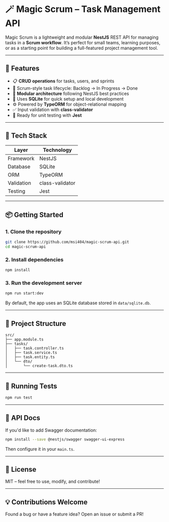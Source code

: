 # 🪄 Magic Scrum – Task Management API

Magic Scrum is a lightweight and modular **NestJS** REST API for managing tasks in a **Scrum workflow**. It’s perfect for small teams, learning purposes, or as a starting point for building a full-featured project management tool.

---

## 🚀 Features

- 📋 **CRUD operations** for tasks, users, and sprints
- 🔁 Scrum-style task lifecycle: Backlog → In Progress → Done
- 🧱 **Modular architecture** following NestJS best practices
- 💾 Uses **SQLite** for quick setup and local development
- ⚙️ Powered by **TypeORM** for object-relational mapping
- ✅ Input validation with **class-validator**
- 🧪 Ready for unit testing with **Jest**

---

## 🧰 Tech Stack

| Layer         | Technology        |
|---------------|-------------------|
| Framework     | NestJS            |
| Database      | SQLite            |
| ORM           | TypeORM           |
| Validation    | class-validator   |
| Testing       | Jest              |

---

## 📦 Getting Started

### 1. Clone the repository

```bash
git clone https://github.com/msi404/magic-scrum-api.git
cd magic-scrum-api
````

### 2. Install dependencies

```bash
npm install
```

### 3. Run the development server

```bash
npm run start:dev
```

By default, the app uses an SQLite database stored in `data/sqlite.db`.

---

## 📁 Project Structure

```
src/
├── app.module.ts
├── tasks/
│   ├── task.controller.ts
│   ├── task.service.ts
│   ├── task.entity.ts
│   └── dto/
│       └── create-task.dto.ts
```

---

## 🧪 Running Tests

```bash
npm run test
```

---

## 📘 API Docs

If you'd like to add Swagger documentation:

```bash
npm install --save @nestjs/swagger swagger-ui-express
```

Then configure it in your `main.ts`.

---

## 📝 License

MIT – feel free to use, modify, and contribute!

---

## 💡 Contributions Welcome

Found a bug or have a feature idea? Open an issue or submit a PR!